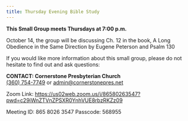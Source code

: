 ```yaml
---
title: Thursday Evening Bible Study
---
```

**This Small Group meets Thursdays at 7:00 p.m.** 

October 14, the group will be discussing Ch. 12 in the book,  A Long Obedience in the Same Direction by Eugene Peterson and Psalm 130

If you would like more information about this small group, please do not hesitate to find out and ask questions:

**CONTACT: Cornerstone Presbyterian Church**\
[(360) 754-7749](tel:360-754-7749) or [admin@cornerstonepres.net](admin@cornerstonepres.net)

Zoom Link: <https://us02web.zoom.us/j/86580263547?pwd=c29iWnZTVnZPSXR0YnhVUE8rbzRKZz09>

Meeting ID: 865 8026 3547 
Passcode: 568955